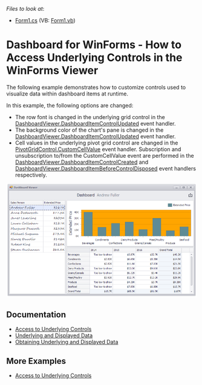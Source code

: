 <!-- default file list -->
*Files to look at*:

* [Form1.cs](./CS/Dashboard_ControlAccess/Form1.cs) (VB: [Form1.vb](./VB/Dashboard_ControlAccess/Form1.vb))
<!-- default file list end -->
# Dashboard for WinForms - How to Access Underlying Controls in the WinForms Viewer


The following example demonstrates how to customize controls used to visualize data within dashboard items at runtime.

In this example, the following options are changed:

* The row font is changed in the underlying grid control in the [DashboardViewer.DashboardItemControlUpdated](https://docs.devexpress.com/Dashboard/DevExpress.DashboardWin.DashboardViewer.DashboardItemControlUpdated) event handler.
* The background color of the chart's pane is changed in the [DashboardViewer.DashboardItemControlUpdated](https://docs.devexpress.com/Dashboard/DevExpress.DashboardWin.DashboardViewer.DashboardItemControlUpdated) event handler.
* Cell values in the underlying pivot grid control are changed in the [PivotGridControl.CustomCellValue](https://docs.devexpress.com/WindowsForms/DevExpress.XtraPivotGrid.PivotGridControl.CustomCellValue) event handler. Subscription and unsubscription to/from the CustomCellValue event are performed in the [DashboardViewer.DashboardItemControlCreated](https://docs.devexpress.com/Dashboard/DevExpress.DashboardWin.DashboardViewer.DashboardItemControlCreated) and [DashboardViewer.DashboardItemBeforeControlDisposed](https://docs.devexpress.com/Dashboard/DevExpress.DashboardWin.DashboardViewer.DashboardItemBeforeControlDisposed) event handlers respectively.

![screenshot](/images/screenshot.png)

## Documentation

* [Access to Underlying Controls](https://docs.devexpress.com/Dashboard/18019/winforms-dashboard/winforms-viewer/access-to-underlying-controls)
* [Underlying and Displayed Data](https://docs.devexpress.com/Dashboard/401193/common-features/underlying-and-displayed-data/underlying-data)
* [Obtaining Underlying and Displayed Data](https://docs.devexpress.com/Dashboard/17269/winforms-dashboard/winforms-viewer/obtaining-underlying-and-displayed-data)

## More Examples

- [Access to Underlying Controls](https://docs.devexpress.com/Dashboard/18019)

